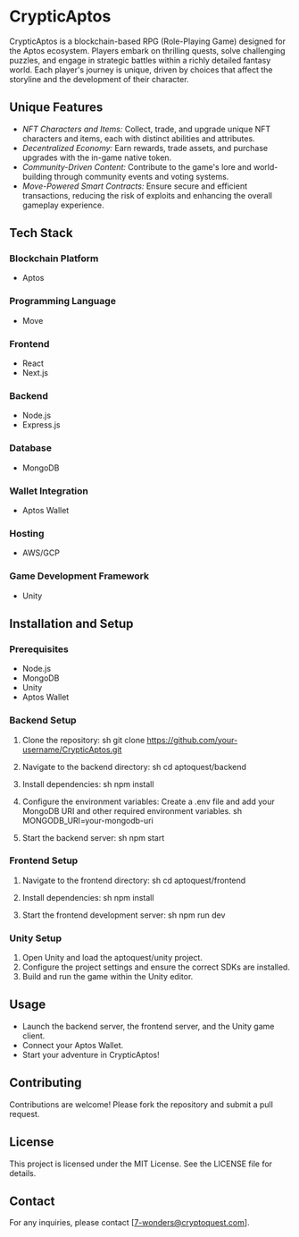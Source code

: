 # CrypticAptos

CrypticAptos is a blockchain-based RPG (Role-Playing Game) designed for the Aptos ecosystem. Players embark on thrilling quests, solve challenging puzzles, and engage in strategic battles within a richly detailed fantasy world. Each player's journey is unique, driven by choices that affect the storyline and the development of their character.

## Unique Features
- *NFT Characters and Items:* Collect, trade, and upgrade unique NFT characters and items, each with distinct abilities and attributes.
- *Decentralized Economy:* Earn rewards, trade assets, and purchase upgrades with the in-game native token.
- *Community-Driven Content:* Contribute to the game's lore and world-building through community events and voting systems.
- *Move-Powered Smart Contracts:* Ensure secure and efficient transactions, reducing the risk of exploits and enhancing the overall gameplay experience.

## Tech Stack

### Blockchain Platform
- Aptos

### Programming Language
- Move

### Frontend
- React
- Next.js

### Backend
- Node.js
- Express.js

### Database
- MongoDB

### Wallet Integration
- Aptos Wallet

### Hosting
- AWS/GCP

### Game Development Framework
- Unity

## Installation and Setup

### Prerequisites
- Node.js
- MongoDB
- Unity
- Aptos Wallet

### Backend Setup
1. Clone the repository:
    sh
    git clone https://github.com/your-username/CrypticAptos.git
    
2. Navigate to the backend directory:
    sh
    cd aptoquest/backend
    
3. Install dependencies:
    sh
    npm install
    
4. Configure the environment variables:
    Create a .env file and add your MongoDB URI and other required environment variables.
    sh
    MONGODB_URI=your-mongodb-uri
    
5. Start the backend server:
    sh
    npm start
    

### Frontend Setup
1. Navigate to the frontend directory:
    sh
    cd aptoquest/frontend
    
2. Install dependencies:
    sh
    npm install
    
3. Start the frontend development server:
    sh
    npm run dev
    

### Unity Setup
1. Open Unity and load the aptoquest/unity project.
2. Configure the project settings and ensure the correct SDKs are installed.
3. Build and run the game within the Unity editor.

## Usage
- Launch the backend server, the frontend server, and the Unity game client.
- Connect your Aptos Wallet.
- Start your adventure in CrypticAptos!

## Contributing
Contributions are welcome! Please fork the repository and submit a pull request.

## License
This project is licensed under the MIT License. See the LICENSE file for details.

## Contact
For any inquiries, please contact [7-wonders@cryptoquest.com].
